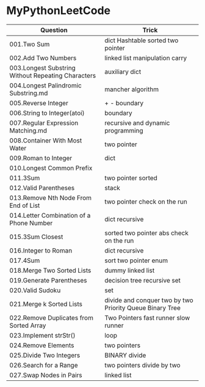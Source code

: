 # MyPythonLeetCode


Question|Trick
-----|------
001.Two Sum |	dict   Hashtable  sorted two pointer
002.Add Two Numbers 	|linked list manipulation carry
003.Longest Substring Without Repeating Characters 	|  auxiliary dict
004.Longest Palindromic Substring.md 	  | mancher algorithm
005.Reverse Integer |	+ -   boundary
006.String to Integer(atoi) 	| boundary
007.Regular Expression Matching.md |	  recursive and dynamic programming
008.Container With Most Water |	two pointer
009.Roman to Integer |	   dict
010.Longest Common Prefix 	|
011.3Sum 	   | two pointer sorted 
012.Valid Parentheses  |   stack
013.Remove Nth Node From End of List 	 | two pointer check on the run
014.Letter Combination of a Phone Number|   dict recursive
015.3Sum Closest| sorted two pointer abs check on the run
016.Integer to Roman|   dict recursive
017.4Sum   |   sort two pointer enum
018.Merge Two Sorted Lists|   dummy   linked list
019.Generate Parentheses|   decision tree recursive  set
020.Valid Sudoku|  set
021.Merge k Sorted Lists| divide and conquer two by two Priority Queue Binary Tree
022.Remove Duplicates from Sorted Array 	| Two Pointers fast runner slow runner
023.Implement strStr()|   loop
024.Remove Elements|  two pointers
025.Divide Two Integers| BINARY divide
026.Search for a Range| two pointers divide by two
027.Swap Nodes in Pairs| linked list
